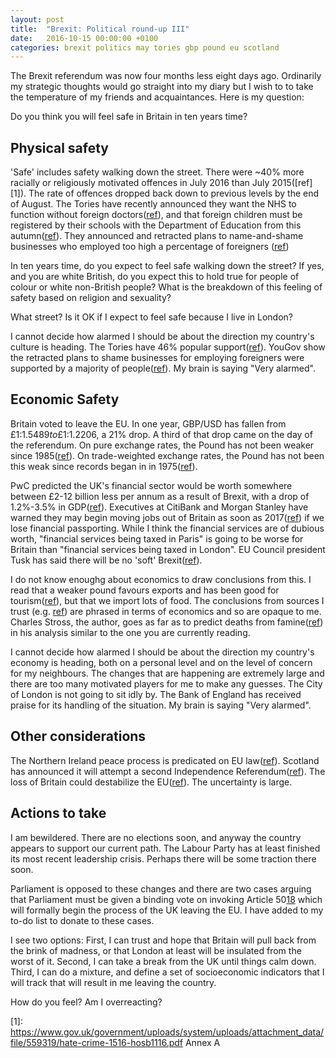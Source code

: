 ```yaml
---
layout: post
title:  "Brexit: Political round-up III"
date:   2016-10-15 00:00:00 +0100
categories: brexit politics may tories gbp pound eu scotland
---
```


The Brexit referendum was now four months less eight days ago.  Ordinarily my strategic thoughts would go straight into my diary but I wish to to take the temperature of my friends and acquaintances.  Here is my question:

Do you think you will feel safe in Britain in ten years time?

Physical safety
-------------------

'Safe' includes safety walking down the street.  There were ~40% more racially or religiously motivated offences in July 2016 than July 2015([ref][1]).  The rate of offences dropped back down to previous levels by the end of August.  The Tories have recently announced they want the NHS to function without foreign doctors([ref][2]), and that foreign children must be registered by their schools with the Department of Education from this autumn([ref][3]).  They announced and retracted plans to name-and-shame businesses who employed too high a percentage of foreigners ([ref][4])

In ten years time, do you expect to feel safe walking down the street?  If yes, and you are white British, do you expect this to hold true for people of colour or white non-British people?  What is the breakdown of this feeling of safety based on religion and sexuality?

What street?  Is it OK if I expect to feel safe because I live in London?

I cannot decide how alarmed I should be about the direction my country's culture is heading.  The Tories have 46% popular support([ref][5]).  YouGov show the retracted plans to shame businesses for employing foreigners were supported by a majority of people([ref][6]).  My brain is saying "Very alarmed".

Economic Safety
-------------------

Britain voted to leave the EU.  In one year, GBP/USD has fallen from £1:$1.5489 to £1:$1.2206, a 21% drop.  A third of that drop came on the day of the referendum.  On pure exchange rates, the Pound has not been weaker since 1985([ref][7]).  On trade-weighted exchange rates, the Pound has not been this weak since records began in in 1975([ref][8]).

PwC predicted the UK's financial sector would be worth somewhere between £2-12 billion less per annum as a result of Brexit, with a drop of 1.2%-3.5% in GDP([ref][12]).  Executives at CitiBank and Morgan Stanley have warned they may begin moving jobs out of Britain as soon as 2017([ref][13]) if we lose financial passporting.  While I think the financial services are of dubious worth, "financial services being taxed in Paris" is going to be worse for Britain than "financial services being taxed in London".  EU Council president Tusk has said there will be no 'soft' Brexit([ref][14]).

I do not know enoughg about economics to draw conclusions from this.  I read that a weaker pound favours exports and has been good for tourism([ref][9]), but that we import lots of food.  The conclusions from sources I trust (e.g. [ref][10]) are phrased in terms of economics and so are opaque to me.  Charles Stross, the author, goes as far as to predict deaths from famine([ref][11]) in his analysis similar to the one you are currently reading.

I cannot decide how alarmed I should be about the direction my country's economy is heading, both on a personal level and on the level of concern for my neighbours.  The changes that are happening are extremely large and there are too many motivated players for me to make any guesses.  The City of London is not going to sit idly by.  The Bank of England has received praise for its handling of the situation.  My brain is saying "Very alarmed".

Other considerations
-------------------

The Northern Ireland peace process is predicated on EU law([ref][15]).  Scotland has announced it will attempt a second Independence Referendum([ref][16]).  The loss of Britain could destabilize the EU([ref][17]).  The uncertainty is large.

Actions to take
-------------------

I am bewildered.  There are no elections soon, and anyway the country appears to support our current path.  The Labour Party has at least finished its most recent leadership crisis.  Perhaps there will be some traction there soon.

Parliament is opposed to these changes and there are two cases arguing that Parliament must be given a binding vote on invoking Article 50[18] which will formally begin the process of the UK leaving the EU.  I have added to my to-do list to donate to these cases.

I see two options: First, I can trust and hope that Britain will pull back from the brink of madness, or that London at least will be insulated from the worst of it.  Second, I can take a break from the UK until things calm down.  Third, I can do a mixture, and define a set of socioeconomic indicators that I will track that will result in me leaving the country.

How do you feel?  Am I overreacting?

[1]: https://www.gov.uk/government/uploads/system/uploads/attachment_data/file/559319/hate-crime-1516-hosb1116.pdf Annex A

[2]: http://www.telegraph.co.uk/news/2016/10/03/jeremy-hunt-nhs-will-become-self-sufficient-and-no-longer-rely-o/

[3]: http://schoolsweek.co.uk/schools-must-collect-data-on-immigrant-children-from-autumn/

[4]: http://www.independent.co.uk/news/uk/politics/amber-rudd-immigration-speech-tory-conference-brexit-foreign-workers-british-jobs-a7345536.html

[5]: http://ukpollingreport.co.uk/blog/archives/9766

[6]: https://yougov.co.uk/news/2016/10/06/public-backs-plans-make-companies-say-how-many-for/

[7]: http://fxtop.com/en/historical-exchange-rates.php?MA=1&C1=GBP&C2=USD&A=1&YYYY1=2015&MM1=10&DD1=15&YYYY2=2016&MM2=10&DD2=15&LANG=en

[8]: http://www.independent.co.uk/news/business/news/value-of-trade-weighted-pound-sterling-slumps-to-historic-new-low-a7357181.html

[9]: https://www.ft.com/content/4186fb3c-5efa-11e6-bb77-a121aa8abd95

[10]: https://www.ft.com/content/18048862-6519-3cbb-8c3a-149ce6d9a982

[11]: http://www.antipope.org/charlie/blog-static/2016/10/facts-of-life-and-death.html

[12]: https://www.pwc.co.uk/financial-services/assets/Leaving-the-EU-implications-for-the-UK-FS-sector.pdf

[13]: http://www.independent.co.uk/news/business/news/brexit-latest-morgan-stanley-lloyds-citi-banks-move-london-2017-exodus-a7356176.html

[14]: http://www.ibtimes.co.uk/full-hard-brexit-speech-european-council-president-donald-tusk-1586332

[15]: http://www.belfasttelegraph.co.uk/news/northern-ireland/brexit-challenge-northern-ireland-peace-process-based-on-being-part-of-the-eu-court-hears-35022333.html

[16]: http://www.ibtimes.co.uk/second-independence-referendum-last-thing-scotland-needs-more-division-1586412

[17]: http://time.com/4381428/brexit-eu-response/

[18]: http://www.economist.com/news/britain/21708649-government-faces-legal-well-political-challenges-triggering-brexit
